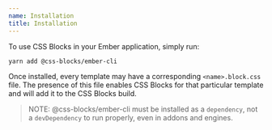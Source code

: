 ```yaml
---
name: Installation
title: Installation
---
```


To use CSS Blocks in your Ember application, simply run:

```bash
yarn add @css-blocks/ember-cli
```

Once installed, every template may have a corresponding `<name>.block.css` file. The presence of this file enables CSS Blocks for that particular template and will add it to the CSS Blocks build.

> NOTE: @css-blocks/ember-cli must be installed as a `dependency`, not a `devDependency` to run properly, even in addons and engines.